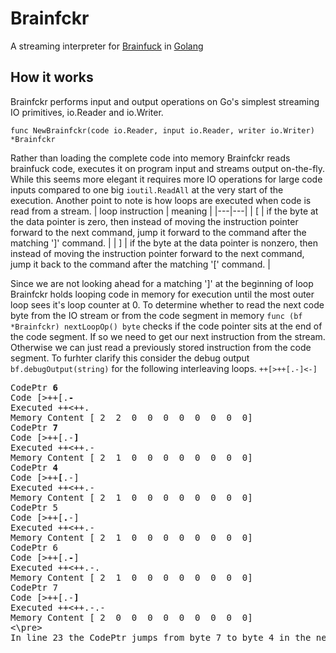 # Brainfckr
A streaming interpreter for [Brainfuck](https://en.wikipedia.org/wiki/Brainfuck) in [Golang](https://github.com/golang/go/wiki/WhyGo)

## How it works
Brainfckr performs input and output operations on Go's simplest streaming IO primitives, io.Reader and io.Writer. 
```
func NewBrainfckr(code io.Reader, input io.Reader, writer io.Writer) *Brainfckr
```
Rather than loading the complete code into memory Brainfckr reads brainfuck code, executes it on program input and streams output on-the-fly.
While this seems more elegant it requires more IO operations for large code inputs compared to one big ```ioutil.ReadAll``` at the very start of the execution.
Another point to note is how loops are executed when code is read from a stream. 
| loop instruction  | meaning   |
|---|---|
|		[	   | if the byte at the data pointer is zero, then instead of moving the instruction pointer forward to the next command, jump it forward to the command after the matching ']' command.		   |
|		]	   | 	if the byte at the data pointer is nonzero, then instead of moving the instruction pointer forward to the next command, jump it back to the command after the matching '[' command.		   |

Since we are not looking ahead for a matching ']' at the beginning of loop Brainfckr holds looping code in memory for execution until the most outer loop sees it's loop counter at 0. To determine whether to read the next code byte from the IO stream or from the code segment in memory ```func (bf *Brainfckr) nextLoopOp() byte``` checks if the code pointer sits at the end of the code segment. If so we need to get our next instruction from the stream. Otherwise we can just read a previously stored instruction from the code segment. To furhter clarify this consider the debug output ```bf.debugOutput(string)``` for the following interleaving loops. ```++[>++[.-]<-]```
<pre>
CodePtr <b>6</b>
Code [>++[.<b>-</b>
Executed ++<++.
Memory Content [ 2  2  0  0  0  0  0  0  0  0]
CodePtr <b>7</b>
Code [>++[.-<b>]</b>
Executed ++<++.-
Memory Content [ 2  1  0  0  0  0  0  0  0  0]
CodePtr <b>4</b>
Code [>++<b>[</b>.-]
Executed ++<++.-
Memory Content [ 2  1  0  0  0  0  0  0  0  0]
CodePtr 5
Code [>++[<b>.</b>-]
Executed ++<++.-
Memory Content [ 2  1  0  0  0  0  0  0  0  0]
CodePtr 6
Code [>++[.<b>-</b>]
Executed ++<++.-.
Memory Content [ 2  1  0  0  0  0  0  0  0  0]
CodePtr 7
Code [>++[.-<b>]</b>
Executed ++<++.-.-
Memory Content [ 2  0  0  0  0  0  0  0  0  0]
<\pre>
In line 23 the CodePtr jumps from byte 7 to byte 4 in the next operation indicating that we are reading from the code segement.

